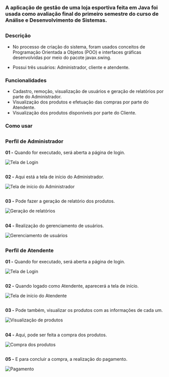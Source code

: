
### A aplicação de gestão de uma loja esportiva feita em Java foi usada como avaliação final do primeiro semestre do curso de Análise e Desenvolvimento de Sistemas.


##


### Descrição

- No processo de criação do sistema, foram usados conceitos de Programação Orientada a Objetos (POO) e interfaces gráficas desenvolvidas por meio do pacote javax.swing.

- Possui três usuários: Administrador, cliente e atendente. 

### Funcionalidades
  
  - Cadastro, remoção, visualização de usuários e geração de relatórios por parte do Administrador. 
  - Visualização dos produtos e efetuação das compras por parte do Atendente.
  - Visualização dos produtos disponíveis por parte do Cliente.
  
  
### Como usar

##

### Perfil de Administrador

**01 -** Quando for executado, será aberta a página de login.

![Tela de Login](https://github.com/EnzoFerreiraAguiar/Sistema-gerenciador/blob/master/Imagens_Das_Interfaces/Tela_De_Login.PNG)

##

**02 -** Aqui está a tela de início do Administrador.

![Tela de início do Administrador](https://github.com/EnzoFerreiraAguiar/Sistema-gerenciador/blob/master/Imagens_Das_Interfaces/Administrador/Tela_De_Inicio.png)

## 

**03 -** Pode fazer a geração de relatório dos produtos.

![Geração de relatórios](https://github.com/EnzoFerreiraAguiar/Sistema-gerenciador/blob/master/Imagens_Das_Interfaces/Administrador/Relatorios.png)

##

**04 -** Realização do gerenciamento de usuários.

![Gerenciamento de usuários](https://github.com/EnzoFerreiraAguiar/Sistema-gerenciador/blob/master/Imagens_Das_Interfaces/Administrador/Gerenciamento_De_Usuarios.png)

##

### Perfil de Atendente

**01 -** Quando for executado, será aberta a página de login.

![Tela de Login](https://github.com/EnzoFerreiraAguiar/Sistema-gerenciador/blob/master/Imagens_Das_Interfaces/Tela_De_Login.PNG)

##


**02 -** Quando logado como Atendente, aparecerá a tela de início.

![Tela de início do Atendente](https://github.com/EnzoFerreiraAguiar/Sistema-gerenciador/blob/master/Imagens_Das_Interfaces/Atendente/Tela_De_Inicio.png)

##

**03 -** Pode também, visualizar os produtos com as informações de cada um.

![Visualização de produtos](https://github.com/EnzoFerreiraAguiar/Sistema-gerenciador/blob/master/Imagens_Das_Interfaces/Atendente/Visualizar_Produtos.png)

##

**04 -** Aqui, pode ser feita a compra dos produtos.

![Compra dos produtos](https://github.com/EnzoFerreiraAguiar/Sistema-gerenciador/blob/master/Imagens_Das_Interfaces/Atendente/Compra_Do_Cliente.png)

##

**05 -** E para concluir a compra, a realização do pagamento.

![Pagamento](https://github.com/EnzoFerreiraAguiar/Sistema-gerenciador/blob/master/Imagens_Das_Interfaces/Atendente/Pagamento.png)










